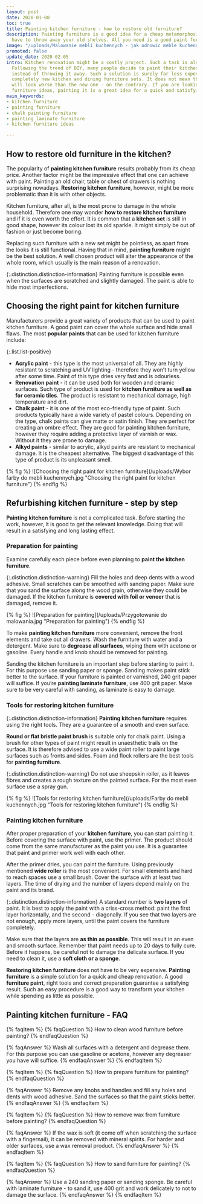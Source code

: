 ```yaml
---
layout: post
date: 2020-01-08
toc: true
title: Painting kitchen furniture - how to restore old furniture?
description: Painting furniture is a good idea for a cheap metamorphosis. You don’t
  have to throw away your old shelves. All you need is a good paint for kitchen furniture.
image: "/uploads/Malowanie mebli kuchennych - jak odnowic meble kuchenne.jpg"
promoted: false
update_date: 2020-02-05
intro: Kitchen renovation might be a costly project. Such a task is also very time-consuming.
  Following the trend of DIY, many people decide to paint their kitchen furniture
  instead of throwing it away. Such a solution is surely far less expensive than buying
  completely new kitchen and dining furniture sets. It does not mean that the furniture
  will look worse than the new one - on the contrary. If you are looking for kitchen
  furniture ideas, painting it is a great idea for a quick and satisfying metamorphosis.
main_keywords:
- kitchen furniture
- painting furniture
- chalk painting furniture
- painting laminate furniture
- kitchen furniture ideas

---
```

## How to restore old furniture in the kitchen?

The popularity of **painting kitchen furniture** results probably from its cheap price. Another factor might be the impressive effect that one can achieve with paint. Painting an old chair, table or chest of drawers is nothing surprising nowadays. **Restoring kitchen furniture**, however, might be more problematic than it is with other objects.

Kitchen furniture, after all, is the most prone to damage in the whole household. Therefore one may wonder **how to restore kitchen furniture** and if it is even worth the effort. It is common that a **kitchen set** is still in good shape, however its colour lost its old sparkle. It might simply be out of fashion or just become boring.

Replacing such furniture with a new set might be pointless, as apart from the looks it is still functional. Having that in mind, **painting furniture** might be the best solution. A well chosen product will alter the appearance of the whole room, which usually is the main reason of a renovation.

{:.distinction.distinction-information}
Painting furniture is possible even when the surfaces are scratched and slightly damaged. The paint is able to hide most imperfections.

## Choosing the right paint for kitchen furniture

Manufacturers provide a great variety of products that can be used to paint kitchen furniture. A good paint can cover the whole surface and hide small flaws. The most **popular paints** that can be used for kitchen furniture include:

{:.list.list-positive}

* **Acrylic paint** - this type is the most universal of all. They are highly resistant to scratching and UV lighting - therefore they won’t turn yellow after some time. Paint of this type dries very fast and is odourless.
* **Renovation paint** - it can be used both for wooden and ceramic surfaces. Such type of product is used for **kitchen furniture as well as for ceramic tiles**. The product is resistant to mechanical damage, high temperature and dirt.
* **Chalk paint** - it is one of the most eco-friendly type of paint. Such products typically have a wide variety of pastel colours. Depending on the type, chalk paints can give matte or satin finish. They are perfect for creating an ombre effect. They are good for painting kitchen furniture, however they require adding a protective layer of varnish or wax. Without it they are prone to damage.
* **Alkyd paints** - similar to acrylic, alkyd paints are resistant to mechanical damage. It is the cheapest alternative. The biggest disadvantage of this type of product is its unpleasant smell.

{% fig %}
![Choosing the right paint for kitchen furniture](/uploads/Wybor farby do mebli kuchennych.jpg "Choosing the right paint for kitchen furniture")
{% endfig %}

## Refurbishing kitchen furniture - step by step

**Painting kitchen furniture** is not a complicated task. Before starting the work, however, it is good to get the relevant knowledge. Doing that will result in a satisfying and long lasting effect.

### Preparation for painting

Examine carefully each piece before even planning to **paint the kitchen furniture**.

{:.distinction.distinction-warning}
Fill the holes and deep dents with a wood adhesive. Small scratches can be smoothed with sanding paper. Make sure that you sand the surface along the wood grain, otherwise they could be damaged. If the kitchen furniture is **covered with foil or veneer** that is damaged, remove it.

{% fig %}
![Preparation for painting](/uploads/Przygotowanie do malowania.jpg "Preparation for painting")
{% endfig %}

To make **painting kitchen furniture** more convenient, remove the front elements and take out all drawers. Wash the furniture with water and a detergent. Make sure to **degrease all surfaces**, wiping them with acetone or gasoline. Every handle and knob should be removed for painting.

Sanding the kitchen furniture is an important step before starting to paint it. For this purpose use sanding paper or sponge. Sanding makes paint stick better to the surface. If your furniture is painted or varnished, 240 grit paper will suffice. If you’re **painting laminate furniture**, use 400 grit paper. Make sure to be very careful with sanding, as laminate is easy to damage.

### Tools for restoring kitchen furniture

{:.distinction.distinction-information}
**Painting kitchen furniture** requires using the right tools. They are a guarantee of a smooth and even surface.

**Round or flat bristle paint brush** is suitable only for chalk paint. Using a brush for other types of paint might result in unaesthetic trails on the surface. It is therefore advised to use a wide paint roller to paint large surfaces such as fronts and sides. Foam and flock rollers are the best tools for **painting furniture**.

{:.distinction.distinction-warning}
Do not use sheepskin roller, as it leaves fibres and creates a rough texture on the painted surface. For the most even surface use a spray gun.

{% fig %}
![Tools for restoring kitchen furniture](/uploads/Farby do mebli kuchennych.jpg "Tools for restoring kitchen furniture")
{% endfig %}

### Painting kitchen furniture

After proper preparation of your **kitchen furniture**, you can start painting it. Before covering the surface with paint, use the primer. The product should come from the same manufacturer as the paint you use. It is a guarantee that paint and primer work well with each other.

After the primer dries, you can paint the furniture. Using previously mentioned **wide roller** is the most convenient. For small elements and hard to reach spaces use a small brush. Cover the surface with at least two layers. The time of drying and the number of layers depend mainly on the paint and its brand.

{:.distinction.distinction-information}
A standard number is **two layers** of paint. It is best to apply the paint with a criss-cross method: paint the first layer horizontally, and the second - diagonally. If you see that two layers are not enough, apply more layers, until the paint covers the furniture completely.

Make sure that the layers are **as thin as possible**. This will result in an even and smooth surface. Remember that paint needs up to 20 days to fully cure. Before it happens, be careful not to damage the delicate surface. If you need to clean it, use a **soft cloth or a sponge**.

**Restoring kitchen furniture** does not have to be very expensive. **Painting furniture** is a simple solution for a quick and cheap renovation. A good **furniture paint**, right tools and correct preparation guarantee a satisfying result. Such an easy procedure is a good way to transform your kitchen while spending as little as possible.

## Painting kitchen furniture - FAQ

{% faqItem %}
{% faqQuestion %}
How to clean wood furniture before painting?
{% endfaqQuestion %}

{% faqAnswer %}
Wash all surfaces with a detergent and degrease them. For this purpose you can use gasoline or acetone, however any degreaser you have will suffice.
{% endfaqAnswer %}
{% endfaqItem %}

{% faqItem %}
{% faqQuestion %}
How to prepare furniture for painting?
{% endfaqQuestion %}

{% faqAnswer %}
Remove any knobs and handles and fill any holes and dents with wood adhesive. Sand the surfaces so that the paint sticks better.
{% endfaqAnswer %}
{% endfaqItem %}

{% faqItem %}
{% faqQuestion %}
How to remove wax from furniture before painting?
{% endfaqQuestion %}

{% faqAnswer %}
If the wax is soft (it come off when scratching the surface with a fingernail), it can be removed with mineral spirits. For harder and older surfaces, use a wax removal product.
{% endfaqAnswer %}
{% endfaqItem %}

{% faqItem %}
{% faqQuestion %}
How to sand furniture for painting?
{% endfaqQuestion %}

{% faqAnswer %}
Use a 240 sanding paper or sanding sponge. Be careful with laminate furniture - to sand it, use 400 grit and work delicately to not to damage the surface.
{% endfaqAnswer %}
{% endfaqItem %}